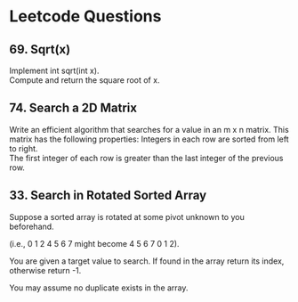 # Leetcode Questions
## 69. Sqrt(x)  
Implement int sqrt(int x).  
Compute and return the square root of x.
## 74. Search a 2D Matrix  
Write an efficient algorithm that searches for a value in an m x n matrix. This matrix has the following properties:
Integers in each row are sorted from left to right.  
The first integer of each row is greater than the last integer of the previous row.  
## 33. Search in Rotated Sorted Array  
Suppose a sorted array is rotated at some pivot unknown to you beforehand.

(i.e., 0 1 2 4 5 6 7 might become 4 5 6 7 0 1 2).

You are given a target value to search. If found in the array return its index, otherwise return -1.

You may assume no duplicate exists in the array.

